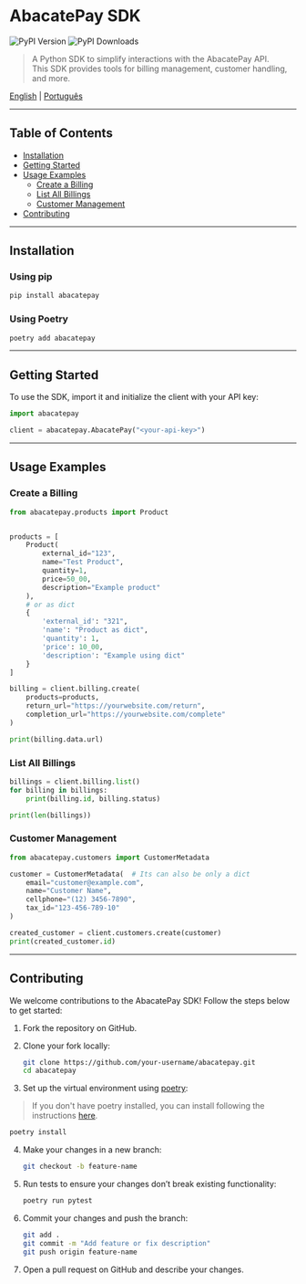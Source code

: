 # AbacatePay SDK

![PyPI Version](https://img.shields.io/pypi/v/abacatepay?label=pypi%20package)
![PyPI Downloads](https://img.shields.io/pypi/dm/abacatepay)

> A Python SDK to simplify interactions with the AbacatePay API. <br />
> This SDK provides tools for billing management, customer handling, and more.


[English](README.md) | [Português](README-pt.md)

---

## Table of Contents

- [Installation](#installation)
- [Getting Started](#getting-started)
- [Usage Examples](#usage-examples)
  - [Create a Billing](#create-a-billing)
  - [List All Billings](#list-all-billings)
  - [Customer Management](#customer-management)
- [Contributing](#contributing)

---

## Installation

### Using pip

```bash
pip install abacatepay
```

### Using Poetry

```bash
poetry add abacatepay
```

---

## Getting Started

To use the SDK, import it and initialize the client with your API key:

```python
import abacatepay

client = abacatepay.AbacatePay("<your-api-key>")
```

---

## Usage Examples

### Create a Billing

```python
from abacatepay.products import Product


products = [
    Product(
        external_id="123",
        name="Test Product",
        quantity=1,
        price=50_00,
        description="Example product"
    ),
    # or as dict
    {
        'external_id': "321",
        'name': "Product as dict",
        'quantity': 1,
        'price': 10_00,
        'description': "Example using dict"
    }
]

billing = client.billing.create(
    products=products,
    return_url="https://yourwebsite.com/return",
    completion_url="https://yourwebsite.com/complete"
)

print(billing.data.url)
```

### List All Billings

```python
billings = client.billing.list()
for billing in billings:
    print(billing.id, billing.status)

print(len(billings))
```

### Customer Management

```python
from abacatepay.customers import CustomerMetadata

customer = CustomerMetadata(  # Its can also be only a dict
    email="customer@example.com",
    name="Customer Name",
    cellphone="(12) 3456-7890",
    tax_id="123-456-789-10"
)

created_customer = client.customers.create(customer)
print(created_customer.id)
```

---

## Contributing

We welcome contributions to the AbacatePay SDK! Follow the steps below to get started:

1. Fork the repository on GitHub.

2. Clone your fork locally:

   ```bash
   git clone https://github.com/your-username/abacatepay.git
   cd abacatepay
   ```

3. Set up the virtual environment using [poetry](https://python-poetry.org/):
> If you don't have poetry installed, you can install following the instructions [here](https://python-poetry.org/docs/#installing-with-the-official-installer).

   ```bash
   poetry install
   ```

4. Make your changes in a new branch:

   ```bash
   git checkout -b feature-name
   ```

5. Run tests to ensure your changes don’t break existing functionality:

   ```bash
   poetry run pytest
   ```

6. Commit your changes and push the branch:

   ```bash
   git add .
   git commit -m "Add feature or fix description"
   git push origin feature-name
   ```

7. Open a pull request on GitHub and describe your changes.
